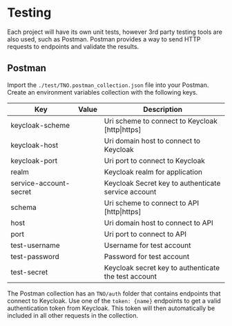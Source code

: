 # Testing

Each project will have its own unit tests, however 3rd party testing tools are also used, such as Postman.
Postman provides a way to send HTTP requests to endpoints and validate the results.

## Postman

Import the `./test/TNO.postman_collection.json` file into your Postman. Create an environment variables collection with the following keys.

| Key                    | Value | Description                                          |
| ---------------------- | ----- | ---------------------------------------------------- |
| keycloak-scheme        |       | Uri scheme to connect to Keycloak [http\|https]      |
| keycloak-host          |       | Uri domain host to connect to Keycloak               |
| keycloak-port          |       | Uri port to connect to Keycloak                      |
| realm                  |       | Keycloak realm for application                       |
| service-account-secret |       | Keycloak Secret key to authenticate service account  |
| schema                 |       | Uri scheme to connect to API [http\|https]           |
| host                   |       | Uri domain host to connect to API                    |
| port                   |       | Uri port to connect to API                           |
| test-username          |       | Username for test account                            |
| test-password          |       | Password for test account                            |
| test-secret            |       | Keycloak secret key to authenticate the test account |

The Postman collection has an `TNO/auth` folder that contains endpoints that connect to Keycloak.
Use one of the `token: {name}` endpoints to get a valid authentication token from Keycloak.
This token will then automatically be included in all other requests in the collection.
